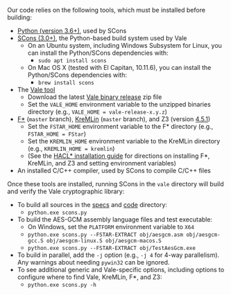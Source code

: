 Our code relies on the following tools, which must be installed before building:

* [Python (version 3.6+)](https://www.python.org/), used by SCons
* [SCons (3.0+)](http://scons.org/), the Python-based build system used by Vale
  * On an Ubuntu system, including Windows Subsystem for Linux, you can install the Python/SCons dependencies with:
    * ```sudo apt install scons```
  * On Mac OS X (tested with El Capitan, 10.11.6), you can install the Python/SCons dependencies with:
    * ```brew install scons```
* The [Vale tool](https://github.com/project-everest/vale)
  * Download the latest [Vale binary release](https://github.com/project-everest/vale/releases) zip file
  * Set the `VALE_HOME` environment variable to the unzipped binaries directory (e.g., `VALE_HOME = vale-release-x.y.z`)
* [F*](https://github.com/FStarLang/FStar) (`master` branch),
  [KreMLin](https://github.com/FStarLang/kremlin) (`master` branch),
  and Z3 (version [4.5.1](https://github.com/FStarLang/binaries/tree/master/z3-tested))
  * Set the `FSTAR_HOME` environment variable to the F* directory (e.g., `FSTAR_HOME = FStar`)
  * Set the `KREMLIN_HOME` environment variable to the KreMLin directory (e.g., `KREMLIN_HOME = kremlin`)
  * (See the [HACL* installation guide](../INSTALL.md) for directions on installing F*, KreMLin, and Z3 and setting environment variables)
* An installed C/C++ compiler, used by SCons to compile C/C++ files

Once these tools are installed, running SCons in the `vale` directory will
build and verify the Vale cryptographic library:
* To build all sources in the [specs](./specs) and [code](./src) directory:
  * ```python.exe scons.py```
* To build the AES-GCM assembly language files and test executable:
  * On Windows, set the `PLATFORM` environment variable to `X64`
  * ```python.exe scons.py --FSTAR-EXTRACT obj/aesgcm.asm obj/aesgcm-gcc.S obj/aesgcm-linux.S obj/aesgcm-macos.S```
  * ```python.exe scons.py --FSTAR-EXTRACT obj/TestAesGcm.exe```
* To build in parallel, add the `-j` option (e.g., `-j 4` for 4-way parallelism).
  Any warnings about needing `pywin32` can be ignored.
* To see additional generic and Vale-specific options,
  including options to configure where to find Vale, KreMLin, F*, and Z3:
  * ```python.exe scons.py -h```
